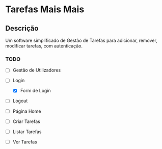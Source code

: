 # Tarefas Mais Mais

## Descrição

Um software simplificado de Gestão de Tarefas para adicionar,
remover, modificar tarefas, com autenticação.

### TODO

 - [ ] Gestão de Utilizadores
 - [ ] Login
    - [X] Form de Login
 - [ ] Logout
 - [ ] Página Home
 - [ ] Criar Tarefas
 - [ ] Listar Tarefas
 - [ ] Ver Tarefas
 
